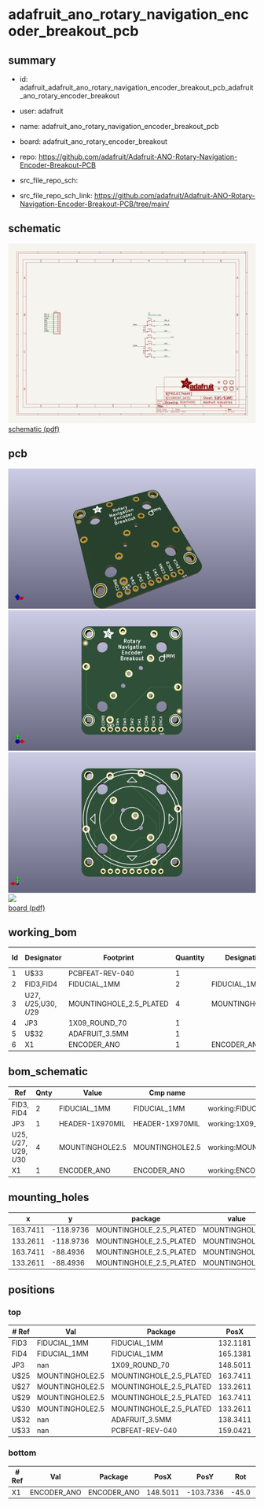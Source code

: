 # adafruit_ano_rotary_navigation_encoder_breakout_pcb
 
## summary 
* id: adafruit_adafruit_ano_rotary_navigation_encoder_breakout_pcb_adafruit_ano_rotary_encoder_breakout
* user: adafruit
* name: adafruit_ano_rotary_navigation_encoder_breakout_pcb
* board: adafruit_ano_rotary_encoder_breakout
* repo: https://github.com/adafruit/Adafruit-ANO-Rotary-Navigation-Encoder-Breakout-PCB



* src_file_repo_sch: 
* src_file_repo_sch_link: https://github.com/adafruit/Adafruit-ANO-Rotary-Navigation-Encoder-Breakout-PCB/tree/main/

## schematic  
![](working_schematic_600.png)  
[schematic (pdf)](working_schematic.pdf)  

## pcb  
![](working_3d_600.png) 
![](working_3d_front_600.png)  
![](working_3d_back_600.png)  
![](working_600.png)  
[board (pdf)](working.pdf)  

## working_bom
| Id | Designator | Footprint | Quantity | Designation | Supplier and ref |  | None | 
| --- | --- | --- | --- | --- | --- | --- | --- | 
| 1 | U$33 | PCBFEAT-REV-040 | 1 |  |  |  | [''] | 
| 2 | FID3,FID4 | FIDUCIAL_1MM | 2 | FIDUCIAL_1MM |  |  | [''] | 
| 3 | U$27,U$25,U$30,U$29 | MOUNTINGHOLE_2.5_PLATED | 4 | MOUNTINGHOLE2.5 |  |  | [''] | 
| 4 | JP3 | 1X09_ROUND_70 | 1 |  |  |  | [''] | 
| 5 | U$32 | ADAFRUIT_3.5MM | 1 |  |  |  | [''] | 
| 6 | X1 | ENCODER_ANO | 1 | ENCODER_ANO |  |  | [''] | 


## bom_schematic
| Ref | Qnty | Value | Cmp name | Footprint | Description | Vendor | DNP | 
| --- | --- | --- | --- | --- | --- | --- | --- | 
| FID3, FID4 | 2 | FIDUCIAL_1MM | FIDUCIAL_1MM | working:FIDUCIAL_1MM |  |  |  | 
| JP3 | 1 | HEADER-1X970MIL | HEADER-1X970MIL | working:1X09_ROUND_70 |  |  |  | 
| U$25, U$27, U$29, U$30 | 4 | MOUNTINGHOLE2.5 | MOUNTINGHOLE2.5 | working:MOUNTINGHOLE_2.5_PLATED |  |  |  | 
| X1 | 1 | ENCODER_ANO | ENCODER_ANO | working:ENCODER_ANO |  |  |  | 


## mounting_holes
| x | y | package | value | ref | size | 
| --- | --- | --- | --- | --- | --- | 
| 163.7411 | -118.9736 | MOUNTINGHOLE_2.5_PLATED | MOUNTINGHOLE2.5 | U$25 | m3 | 
| 133.2611 | -118.9736 | MOUNTINGHOLE_2.5_PLATED | MOUNTINGHOLE2.5 | U$27 | m3 | 
| 163.7411 | -88.4936 | MOUNTINGHOLE_2.5_PLATED | MOUNTINGHOLE2.5 | U$29 | m3 | 
| 133.2611 | -88.4936 | MOUNTINGHOLE_2.5_PLATED | MOUNTINGHOLE2.5 | U$30 | m3 | 


## positions
### top
| # Ref | Val | Package | PosX | PosY | Rot | Side | 
| --- | --- | --- | --- | --- | --- | --- | 
| FID3 | FIDUCIAL_1MM | FIDUCIAL_1MM | 132.1181 | -91.8591 | 180.0 | top | 
| FID4 | FIDUCIAL_1MM | FIDUCIAL_1MM | 165.1381 | -115.8367 | 180.0 | top | 
| JP3 | nan | 1X09_ROUND_70 | 148.5011 | -122.1486 | 180.0 | top | 
| U$25 | MOUNTINGHOLE2.5 | MOUNTINGHOLE_2.5_PLATED | 163.7411 | -118.9736 | 180.0 | top | 
| U$27 | MOUNTINGHOLE2.5 | MOUNTINGHOLE_2.5_PLATED | 133.2611 | -118.9736 | 180.0 | top | 
| U$29 | MOUNTINGHOLE2.5 | MOUNTINGHOLE_2.5_PLATED | 163.7411 | -88.4936 | 180.0 | top | 
| U$30 | MOUNTINGHOLE2.5 | MOUNTINGHOLE_2.5_PLATED | 133.2611 | -88.4936 | 180.0 | top | 
| U$32 | nan | ADAFRUIT_3.5MM | 138.3411 | -90.3986 | 0.0 | top | 
| U$33 | nan | PCBFEAT-REV-040 | 159.0421 | -97.3836 | 180.0 | top | 

### bottom
| # Ref | Val | Package | PosX | PosY | Rot | Side | 
| --- | --- | --- | --- | --- | --- | --- | 
| X1 | ENCODER_ANO | ENCODER_ANO | 148.5011 | -103.7336 | -45.0 | bottom | 

